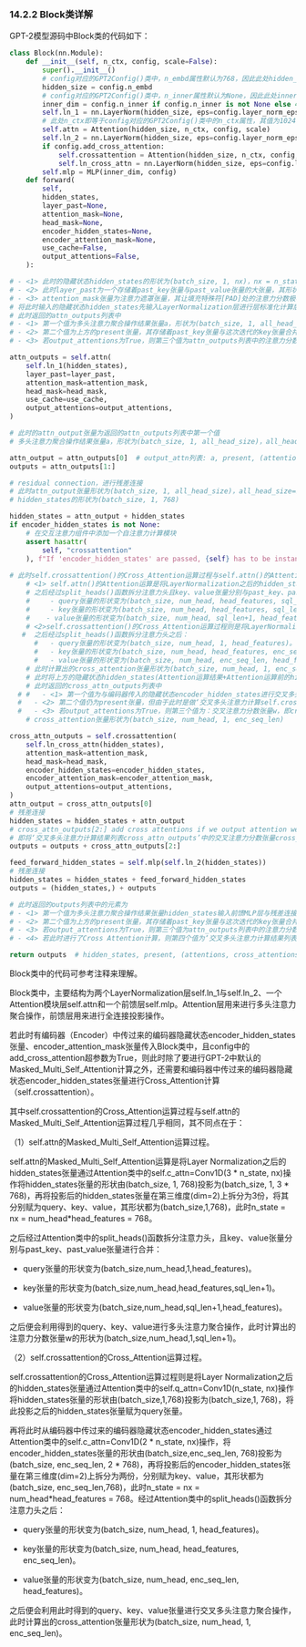 ### 14.2.2 Block类详解
GPT-2模型源码中Block类的代码如下：
```python
class Block(nn.Module):
    def __init__(self, n_ctx, config, scale=False):
        super().__init__()
        # config对应的GPT2Config()类中，n_embd属性默认为768，因此此处hidden_size即为768
        hidden_size = config.n_embd
        # config对应的GPT2Config()类中，n_inner属性默认为None，因此此处inner_dim一般都为4 * hidden_size
        inner_dim = config.n_inner if config.n_inner is not None else 4 * hidden_size
        self.ln_1 = nn.LayerNorm(hidden_size, eps=config.layer_norm_epsilon)
        # 此处n_ctx即等于config对应的GPT2Config()类中的n_ctx属性，其值为1024
        self.attn = Attention(hidden_size, n_ctx, config, scale)
        self.ln_2 = nn.LayerNorm(hidden_size, eps=config.layer_norm_epsilon)
        if config.add_cross_attention:
            self.crossattention = Attention(hidden_size, n_ctx, config, scale, is_cross_attention=True)
            self.ln_cross_attn = nn.LayerNorm(hidden_size, eps=config.layer_norm_epsilon)
        self.mlp = MLP(inner_dim, config)
    def forward(
        self,
        hidden_states,
        layer_past=None,
        attention_mask=None,
        head_mask=None,
        encoder_hidden_states=None,
        encoder_attention_mask=None,
        use_cache=False,
        output_attentions=False,
    ):

# - <1> 此时的隐藏状态hidden_states的形状为(batch_size, 1, nx)，nx = n_state = n_embd = 768，即此时隐藏状态hidden_states的形状为(batch_size, 1, 768)
# - <2> 此时layer_past为一个存储着past_key张量与past_value张量的大张量，其形状为(2, batch_size, num_head, sql_len, head_features)
# - <3> attention_mask张量为注意力遮罩张量，其让填充特殊符[PAD]处的注意力分数极小，其Embedding嵌入值基本不会在多头注意力聚合操作中被获取到
# 将此时输入的隐藏状态hidden_states先输入LayerNormalization层进行层标准化计算后，再将标准化结果输入‘多头注意力计算层self.attn()’中进行多头注意力聚合操作计算
# 此时返回的attn_outputs列表中
# - <1> 第一个值为多头注意力聚合操作结果张量a，形状为(batch_size, 1, all_head_size)，all_head_size=n_state=nx=n_embd=768
# - <2> 第二个值为上方的present张量，其存储着past_key张量与这次迭代的key张量合并后的新key张量，以及past_value张量与这次迭代的value张量合并后的新value张量，其形状为(2, batch_size,num_head,sql_len+1, head_features)
# - <3> 若output_attentions为True，则第三个值为attn_outputs列表中的注意力分数张量w

attn_outputs = self.attn(
    self.ln_1(hidden_states),
    layer_past=layer_past,
    attention_mask=attention_mask,
    head_mask=head_mask,
    use_cache=use_cache,
    output_attentions=output_attentions,
)

# 此时的attn_output张量为返回的attn_outputs列表中第一个值
# 多头注意力聚合操作结果张量a，形状为(batch_size, 1, all_head_size)，all_head_size=n_state=nx=n_embd=768

attn_output = attn_outputs[0]  # output_attn列表: a, present, (attentions)
outputs = attn_outputs[1:]

# residual connection，进行残差连接
# 此时attn_output张量形状为(batch_size, 1, all_head_size)，all_head_size=n_state=nx=n_embd=768
# hidden_states的形状为(batch_size, 1, 768)

hidden_states = attn_output + hidden_states
if encoder_hidden_states is not None:
    # 在交互注意力组件中添加一个自注意力计算模块
    assert hasattr(
        self, "crossattention"
    ), f"If 'encoder_hidden_states' are passed, {self} has to be instantiated with cross-attention layers by setting 'config.add_cross_attention=True'"
 
# 此时self.crossattention()的Cross_Attention运算过程与self.attn()的Attention运算过程几乎相同，其不同点在于：
    # <1> self.attn()的Attention运算是将LayerNormalization之后的hidden_states通过Attention类中的self.c_attn = Conv1D(3 * n_state, nx)操作将hidden_states张量的形状由(batch_size, 1, 768)投影为(batch_size, 1, 3 * 768)，再将投影后的hidden_states张量在第三维度(dim=2)上拆分为三份，分别赋为query、key、value，此时n_state = nx = num_head*head_features = 768。
    # 之后经过split_heads()函数拆分注意力头且key、value张量分别与past_key、past_value张量合并之后：
    #     - query张量的形状变为(batch_size, num_head, head_features, sql_len+1)。
    #     - key张量的形状变为(batch_size, num_head, head_features, sql_len+1)。
    #    - value张量的形状变为(batch_size, num_head, sql_len+1, head_features)。
    # <2>self.crossattention()的Cross_Attention运算过程则是将LayerNormalization之后的hidden_states通过self.q_attn = Conv1D(n_state, nx)将hidden_states的形状由(batch_size,1,768)投影为(batch_size,1, 768)，将此投影之后的hidden_states赋值作为query张量；再将此时从编码器(encoder)中传过来的编码器隐藏状态encoder_hidden_states通过self.c_attn = Conv1D(2 * n_state, nx)操作，将encoder_hidden_states张量的形状由(batch_size,enc_seq_len, 768)投影为(batch_size, enc_seq_len, 2 * 768)，再将投影后的encoder_hidden_states张量在第三维度(dim =2)上拆分为两份，分别赋为key、value，其形状都为(batch_size, enc_seq_len, 768)，此时n_state = nx = num_head*head_features = 768。
   #  之后经过split_heads()函数拆分注意力头之后：
      #   - query张量的形状变为(batch_size, num_head, 1, head_features)。
      #   - key张量的形状变为(batch_size, num_head, head_features, enc_seq_len)。
      #   - value张量的形状变为(batch_size, num_head, enc_seq_len, head_features)。
    # 此时计算出的cross_attention张量形状为(batch_size, num_head, 1, enc_seq_len)。'''
    # 此时将上方的隐藏状态hidden_states(Attention运算结果+Attention运算前的hidden_states)先输入LayerNormalization层进行层标准化计算后，再将标准化结果输入‘交叉多头注意力计算层self.crossattention()’中与编码器传入的隐藏状态encoder_hidden_states进行交叉多头注意力聚合操作计算
    # 此时返回的cross_attn_outputs列表中
  # #   - <1> 第一个值为与编码器传入的隐藏状态encoder_hidden_states进行交叉多头注意力聚合操作的结果张量a，形状为(batch_size, 1, all_head_size)，all_head_size=n_state=nx=n_embd=768
  #   - <2> 第二个值仍为present张量，但由于此时是做‘交叉多头注意力计算self.crossattention()’，此时输入self.crossattention()函数的参数中不包含layer_past(来自上一次past_key_values列表的past_key与past_value张量，因此此时的present为(None,)
  #   - <3> 若output_attentions为True，则第三个值为：交叉注意力分数张量w，即cross attentions
    # cross_attention张量形状为(batch_size, num_head, 1, enc_seq_len)

cross_attn_outputs = self.crossattention(
    self.ln_cross_attn(hidden_states),
    attention_mask=attention_mask,
    head_mask=head_mask,
    encoder_hidden_states=encoder_hidden_states,
    encoder_attention_mask=encoder_attention_mask,
    output_attentions=output_attentions,
)
attn_output = cross_attn_outputs[0]
# 残差连接
hidden_states = hidden_states + attn_output
# cross_attn_outputs[2:] add cross attentions if we output attention weights
# 即将‘交叉多头注意力计算结果列表cross_attn_outputs’中的交叉注意力分数张量cross_attention保存为此时的outputs列表中的最后一个元素
outputs = outputs + cross_attn_outputs[2:]

feed_forward_hidden_states = self.mlp(self.ln_2(hidden_states))
# 残差连接
hidden_states = hidden_states + feed_forward_hidden_states
outputs = (hidden_states,) + outputs

# 此时返回的outputs列表中的元素为
# - <1> 第一个值为多头注意力聚合操作结果张量hidden_states输入前馈MLP层与残差连接之后得到的最终hidden_states张量，形状为(batch_size, 1, n_state)，all_head_size=n_state=nx=n_embd=768
# - <2> 第二个值为上方的present张量，其存储着past_key张量与这次迭代的key张量合并后的新key张量，以及past_value张量与这次迭代的value张量合并后的新value张量，其形状为(2, batch_size, num_head,sql_len+1, head_features)
# - <3> 若output_attentions为True，则第三个值为attn_outputs列表中的注意力分数张量w
# - <4> 若此时进行了Cross Attention计算，则第四个值为‘交叉多头注意力计算结果列表cross_attn_outputs’中的交叉注意力分数张量cross_attention，其形状为(batch_size, num_head, 1, enc_seq_len)

return outputs  # hidden_states, present, (attentions, cross_attentions)
```

Block类中的代码可参考注释来理解。

Block类中，主要结构为两个LayerNormalization层self.ln_1与self.ln_2、一个Attention模块层self.attn和一个前馈层self.mlp。Attention层用来进行多头注意力聚合操作，前馈层用来进行全连接投影操作。

若此时有编码器（Encoder）中传过来的编码器隐藏状态encoder_hidden_states张量、encoder_attention_mask张量传入Block类中，且config中的add_cross_attention超参数为True，则此时除了要进行GPT-2中默认的Masked_Multi_Self_Attention计算之外，还需要和编码器中传过来的编码器隐藏状态encoder_hidden_states张量进行Cross_Attention计算（self.crossattention）。

其中self.crossattention的Cross_Attention运算过程与self.attn的Masked_Multi_Self_Attention运算过程几乎相同，其不同点在于：

（1）self.attn的Masked_Multi_Self_Attention运算过程。

self.attn的Masked_Multi_Self_Attention运算是将Layer Normalization之后的hidden_states张量通过Attention类中的self.c_attn=Conv1D(3 * n_state, nx)操作将hidden_states张量的形状由(batch_size, 1, 768)投影为(batch_size, 1, 3 * 768)，再将投影后的hidden_states张量在第三维度(dim=2)上拆分为3份，将其分别赋为query、key、value，其形状都为(batch_size,1,768)，此时n_state = nx = num_head*head_features = 768。

之后经过Attention类中的split_heads()函数拆分注意力头，且key、value张量分别与past_key、past_value张量进行合并：

- query张量的形状变为(batch_size,num_head,1,head_features)。

- key张量的形状变为(batch_size,num_head,head_features,sql_len+1)。

- value张量的形状变为(batch_size,num_head,sql_len+1,head_features)。

之后便会利用得到的query、key、value进行多头注意力聚合操作，此时计算出的注意力分数张量w的形状为(batch_size,num_head,1,sql_len+1)。

（2）self.crossattention的Cross_Attention运算过程。

self.crossattention的Cross_Attention运算过程则是将Layer Normalization之后的hidden_states张量通过Attention类中的self.q_attn=Conv1D(n_state, nx)操作将hidden_states张量的形状由(batch_size,1,768)投影为(batch_size,1, 768)，将此投影之后的hidden_states张量赋为query张量。

再将此时从编码器中传过来的编码器隐藏状态encoder_hidden_states通过Attention类中的self.c_attn=Conv1D(2 * n_state, nx)操作，将encoder_hidden_states张量的形状由(batch_size,enc_seq_len, 768)投影为(batch_size, enc_seq_len, 2 * 768)，再将投影后的encoder_hidden_states张量在第三维度(dim=2)上拆分为两份，分别赋为key、value，其形状都为(batch_size, enc_seq_len,768)，此时n_state = nx = num_head*head_features = 768。经过Attention类中的split_heads()函数拆分注意力头之后：

- query张量的形状变为(batch_size, num_head, 1, head_features)。

- key张量的形状变为(batch_size, num_head, head_features, enc_seq_len)。

- value张量的形状变为(batch_size, num_head, enc_seq_len, head_features)。

之后便会利用此时得到的query、key、value张量进行交叉多头注意力聚合操作，此时计算出的cross_attention张量形状为(batch_size, num_head, 1, enc_seq_len)。 
